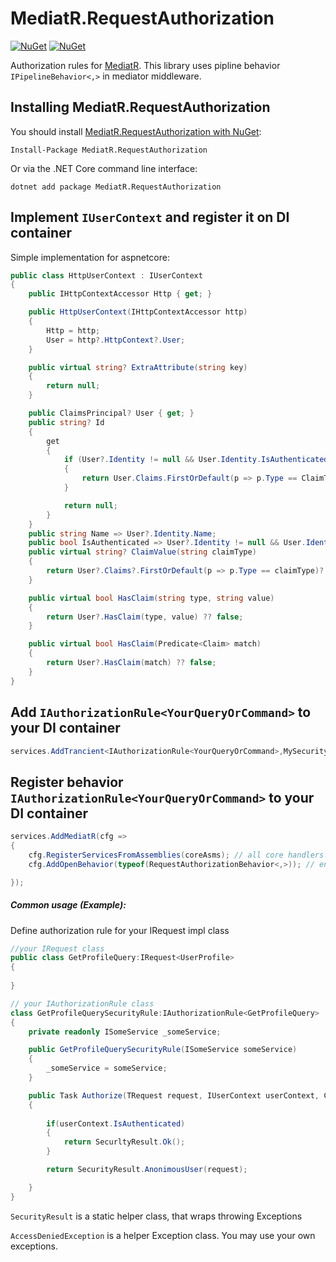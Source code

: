 # MediatR.RequestAuthorization

[![NuGet](https://img.shields.io/nuget/dt/MediatR.RequestAuthorization.svg)](https://www.nuget.org/packages/MediatR.RequestAuthorization/) 
[![NuGet](https://img.shields.io/nuget/vpre/MediatR.RequestAuthorization.svg)](https://www.nuget.org/packages/MediatR.RequestAuthorization/)

Authorization rules for [MediatR](https://www.nuget.org/packages/MediatR). This library uses pipline behavior ``IPipelineBehavior<,>`` in mediator middleware.


## Installing MediatR.RequestAuthorization

You should install [MediatR.RequestAuthorization with NuGet](https://www.nuget.org/packages/MediatR.RequestAuthorization):

    Install-Package MediatR.RequestAuthorization
    
Or via the .NET Core command line interface:

    dotnet add package MediatR.RequestAuthorization


## Implement `IUserContext` and register it on DI container

Simple implementation for aspnetcore:

```cs
public class HttpUserContext : IUserContext
{
    public IHttpContextAccessor Http { get; }

    public HttpUserContext(IHttpContextAccessor http)
    {
        Http = http;
        User = http?.HttpContext?.User;
    }

    public virtual string? ExtraAttribute(string key)
    {
        return null;
    }

    public ClaimsPrincipal? User { get; }
    public string? Id
    {
        get
        {
            if (User?.Identity != null && User.Identity.IsAuthenticated)
            {
                return User.Claims.FirstOrDefault(p => p.Type == ClaimTypes.NameIdentifier)?.Value ?? User.Claims.FirstOrDefault(p => p.Type == "sub")?.Value;
            }

            return null;
        }
    }
    public string Name => User?.Identity.Name;
    public bool IsAuthenticated => User?.Identity != null && User.Identity.IsAuthenticated;
    public virtual string? ClaimValue(string claimType)
    {
        return User?.Claims?.FirstOrDefault(p => p.Type == claimType)?.Value;
    }

    public virtual bool HasClaim(string type, string value)
    {
        return User?.HasClaim(type, value) ?? false;
    }

    public virtual bool HasClaim(Predicate<Claim> match)
    {
        return User?.HasClaim(match) ?? false;
    }
}

```

## Add `IAuthorizationRule<YourQueryOrCommand>` to your DI container
```cs
services.AddTrancient<IAuthorizationRule<YourQueryOrCommand>,MySecurityRuleImplementation>();

```

## Register behavior `IAuthorizationRule<YourQueryOrCommand>` to your DI container

```cs
services.AddMediatR(cfg =>
{
    cfg.RegisterServicesFromAssemblies(coreAsms); // all core handlers
    cfg.AddOpenBehavior(typeof(RequestAuthorizationBehavior<,>)); // enable security

});

```

##### Common usage (Example):


Define authorization rule for your IRequest impl class
```cs 
//your IRequest class
public class GetProfileQuery:IRequest<UserProfile>
{
    
}

// your IAuthorizationRule class
class GetProfileQuerySecurityRule:IAuthorizationRule<GetProfileQuery>
{
    private readonly ISomeService _someService;

    public GetProfileQuerySecurityRule(ISomeService someService)
    {
        _someService = someService;
    }

    public Task Authorize(TRequest request, IUserContext userContext, CancellationToken cancellationToken)
    {
        
        if(userContext.IsAuthenticated)
        {
            return SecurltyResult.Ok();
        }

        return SecurityResult.AnonimousUser(request);

    }
}

```

``SecurityResult`` is a static helper class, that wraps throwing Exceptions

``AccessDeniedException`` is  a helper Exception class. You may use your own exceptions.

